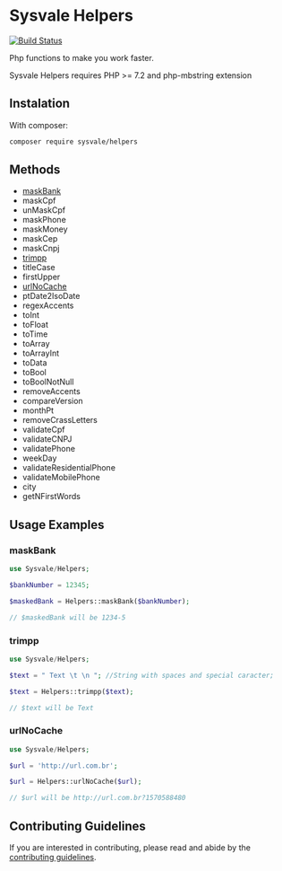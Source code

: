 # Sysvale Helpers

[![Build Status](https://travis-ci.com/Sysvale/helpers.svg?branch=master)](https://travis-ci.com/Sysvale/helpers)

Php functions to make you work faster.

Sysvale Helpers requires PHP >= 7.2 and  php-mbstring extension

## Instalation

With composer:

```bash
composer require sysvale/helpers
```

## Methods

 * [maskBank](#maskBank)
 * maskCpf
 * unMaskCpf
 * maskPhone
 * maskMoney
 * maskCep
 * maskCnpj
 * [trimpp](#trimpp)
 * titleCase
 * firstUpper
 * [urlNoCache](#urlNoCache)
 * ptDate2IsoDate
 * regexAccents
 * toInt
 * toFloat
 * toTime
 * toArray
 * toArrayInt
 * toData
 * toBool
 * toBoolNotNull
 * removeAccents
 * compareVersion
 * monthPt
 * removeCrassLetters
 * validateCpf
 * validateCNPJ
 * validatePhone
 * weekDay
 * validateResidentialPhone
 * validateMobilePhone
 * city
 * getNFirstWords


## Usage Examples

### maskBank
```php
use Sysvale/Helpers;

$bankNumber = 12345;

$maskedBank = Helpers::maskBank($bankNumber);

// $maskedBank will be 1234-5
```

### trimpp
```php
use Sysvale/Helpers;

$text = " Text \t \n "; //String with spaces and special caracter;

$text = Helpers::trimpp($text);

// $text will be Text
```

### urlNoCache
```php
use Sysvale/Helpers;

$url = 'http://url.com.br';

$url = Helpers::urlNoCache($url);

// $url will be http://url.com.br?1570588480
```

## Contributing Guidelines
If you are interested in contributing, please read and abide by the [contributing guidelines](CONTRIBUTING.md).
